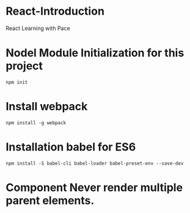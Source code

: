 # React-Introduction
React Learning with Pace

# Nodel Module Initialization for this project 
`npm init`

# Install webpack
`npm install -g webpack`

# Installation babel for ES6
`npm install -S babel-cli babel-loader babel-preset-env --save-dev`


# Component Never render multiple parent elements.





